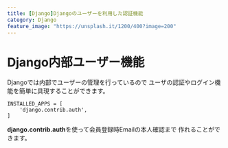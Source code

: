 ```yaml
---
title: [Django]Djangoのユーザーを利用した認証機能
category: Django
feature_image: "https://unsplash.it/1200/400?image=200"
---
```


# Django内部ユーザー機能
Djangoでは内部でユーザーの管理を行っているので
ユーザの認証やログイン機能を簡単に具現することができます。


	INSTALLED_APPS = [
		'django.contrib.auth',
	]

**django.contrib.auth**を使って会員登録時Emailの本人確認まで
作れることができます。
